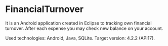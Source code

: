 # FinancialTurnover

It is an Android application created in Eclipse to tracking own financial turnover. After each expense you may check new balance on your account.

Used technologies: Android, Java, SQLite.
Target version: 4.2.2 (API17).
